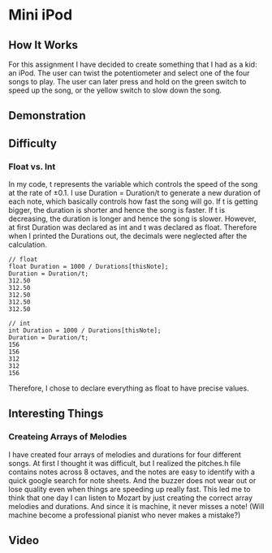 # Mini iPod 
## How It Works 
For this assignment I have decided to create something that I had as a kid: an iPod. The user can twist the potentiometer and select one of the four songs to play. The user can later press and hold on the green switch to speed up the song, or the yellow switch to slow down the song. 

## Demonstration 

## Difficulty
### Float vs. Int
In my code, t represents the variable which controls the speed of the song at the rate of ±0.1. I use Duration = Duration/t to generate a new duration of each note, which basically controls how fast the song will go. If t is getting bigger, the duration is shorter and hence the song is faster. If t is decreasing, the duration is longer and hence the song is slower. However, at first Duration was declared as int and t was declared as float. Therefore when I printed the Durations out, the decimals were neglected after the calculation. 
```
// float
float Duration = 1000 / Durations[thisNote];
Duration = Duration/t;
312.50
312.50
312.50
312.50
312.50

// int
int Duration = 1000 / Durations[thisNote];
Duration = Duration/t;
156
156
312
312
156
```
Therefore, I chose to declare everything as float to have precise values. 

## Interesting Things 
### Createing Arrays of Melodies 
I have created four arrays of melodies and durations for four different songs. At first I thought it was difficult, but I realized the pitches.h file contains notes across 8 octaves, and the notes are easy to identify with a quick google search for note sheets. And the buzzer does not wear out or lose quality even when things are speeding up really fast. This led me to think that one day I can listen to Mozart by just creating the correct array melodies and durations. And since it is machine, it never misses a note! (Will machine become a professional pianist who never makes a mistake?) 

## Video
